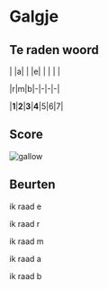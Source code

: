 # Galgje

## Te raden woord

| |a| | |e| | | | |

|r|m|b|-|-|-|-|

|**1**|**2**|**3**|**4**|5|6|7|

## Score
![gallow](./images/4.png)

## Beurten

ik raad e

ik raad r

ik raad m

ik raad a

ik raad b
